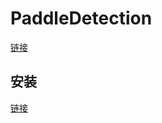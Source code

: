 # PaddleDetection
[链接](https://github.com/open-mmlab/mmdetection)

## 安装
[链接](https://mmdetection.readthedocs.io/zh-cn/latest/get_started.html)


